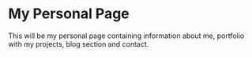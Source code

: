 # My Personal Page

This will be my personal page containing information about me, portfolio with my projects, blog section and contact.
